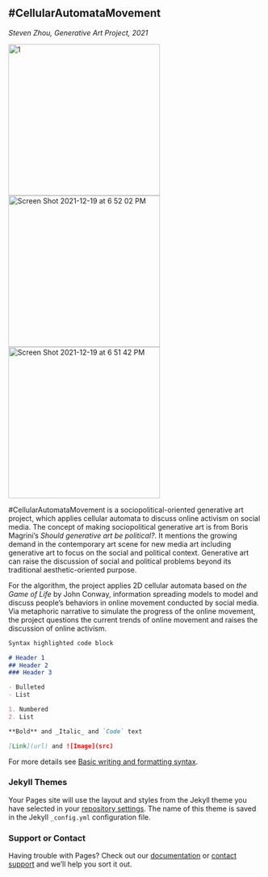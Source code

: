 ## #CellularAutomataMovement

_Steven Zhou, Generative Art Project, 2021_

<img width="300" alt="1" src="https://user-images.githubusercontent.com/89897082/146672577-7b53199a-2eff-4e8c-a18b-b170c8371290.png">
<img width="300" alt="Screen Shot 2021-12-19 at 6 52 02 PM" src="https://user-images.githubusercontent.com/89897082/146672630-467d6293-978d-4a66-ac51-6e5cc0d6003f.png">
<img width="300" alt="Screen Shot 2021-12-19 at 6 51 42 PM" src="https://user-images.githubusercontent.com/89897082/146672645-d216f2fe-7213-4fde-85b3-4b6615780081.png">


#CellularAutomataMovement is a sociopolitical-oriented generative art project, which applies cellular automata to discuss online activism on social media. The concept of making sociopolitical generative art is from Boris Magrini’s _Should generative art be political?_. It mentions the growing demand in the contemporary art scene for new media art including generative art to focus on the social and political context. Generative art can raise the discussion of social and political problems beyond its traditional aesthetic-oriented purpose. 

For the algorithm, the project applies 2D cellular automata based on _the Game of Life_ by John Conway, information spreading models to model and discuss people’s behaviors in online movement conducted by social media. Via metaphoric narrative to simulate the progress of the online movement, the project questions the current trends of online movement and raises the discussion of online activism.

```markdown
Syntax highlighted code block

# Header 1
## Header 2
### Header 3

- Bulleted
- List

1. Numbered
2. List

**Bold** and _Italic_ and `Code` text

[Link](url) and ![Image](src)
```

For more details see [Basic writing and formatting syntax](https://docs.github.com/en/github/writing-on-github/getting-started-with-writing-and-formatting-on-github/basic-writing-and-formatting-syntax).

### Jekyll Themes

Your Pages site will use the layout and styles from the Jekyll theme you have selected in your [repository settings](https://github.com/StevenZhou01/CAM/settings/pages). The name of this theme is saved in the Jekyll `_config.yml` configuration file.

### Support or Contact

Having trouble with Pages? Check out our [documentation](https://docs.github.com/categories/github-pages-basics/) or [contact support](https://support.github.com/contact) and we’ll help you sort it out.
